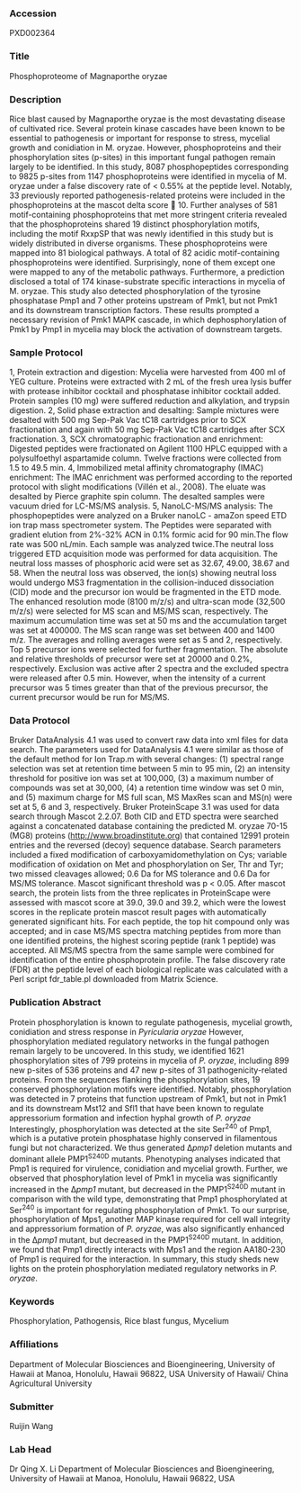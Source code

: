 ### Accession
PXD002364

### Title
Phosphoproteome of Magnaporthe oryzae

### Description
Rice blast caused by Magnaporthe oryzae is the most devastating disease of cultivated rice. Several protein kinase cascades have been known to be essential to pathogenesis or important for response to stress, mycelial growth and conidiation in M. oryzae. However, phosphoproteins and their phosphorylation sites (p-sites) in this important fungal pathogen remain largely to be identified. In this study, 8087 phosphopeptides corresponding to 9825 p-sites from 1147 phosphoproteins were identified in mycelia of M. oryzae under a false discovery rate of < 0.55% at the peptide level. Notably, 33 previously reported pathogenesis-related proteins were included in the phosphoproteins at the mascot delta score  10. Further analyses of 581 motif-containing phosphoproteins that met more stringent criteria revealed that the phosphoproteins shared 19 distinct phosphorylation motifs, including the motif RxxpSP that was newly identified in this study but is widely distributed in diverse organisms. These phosphoproteins were mapped into 81 biological pathways. A total of 82 acidic motif-containing phosphoproteins were identified. Surprisingly, none of them except one were mapped to any of the metabolic pathways. Furthermore, a prediction disclosed a total of 174 kinase-substrate specific interactions in mycelia of M. oryzae. This study also detected phosphorylation of the tyrosine phosphatase Pmp1 and 7 other proteins upstream of Pmk1, but not Pmk1 and its downstream transcription factors. These results prompted a necessary revision of Pmk1 MAPK cascade, in which dephosphorylation of Pmk1 by Pmp1 in mycelia may block the activation of downstream targets.

### Sample Protocol
1, Protein extraction and digestion: Mycelia were harvested from 400 ml of YEG culture. Proteins were extracted with 2 mL of the fresh urea lysis buffer with protease inhibitor cocktail and phosphatase inhibitor cocktail added. Protein samples (10 mg) were suffered reduction and alkylation, and trypsin digestion. 2, Solid phase extraction and desalting: Sample mixtures were desalted with 500 mg Sep-Pak Vac tC18 cartridges prior to SCX fractionation and again with 50 mg Sep-Pak Vac tC18 cartridges after SCX fractionation. 3, SCX chromatographic fractionation and enrichment: Digested peptides were fractionated on Agilent 1100 HPLC equipped with a polysulfoethyl aspartamide column. Twelve fractions were collected from 1.5 to 49.5 min. 4, Immobilized metal affinity chromatography (IMAC) enrichment: The IMAC enrichment was performed according to the reported protocol with slight modifications (Villén et al., 2008). The eluate was desalted by Pierce graphite spin column. The desalted samples were vacuum dried for LC-MS/MS analysis. 5, NanoLC-MS/MS analysis: The phosphopeptides were analyzed on a Bruker nanoLC - amaZon speed ETD ion trap mass spectrometer system. The Peptides were separated with gradient elution from 2%-32% ACN in 0.1% formic acid for 90 min.The flow rate was 500 nL/min. Each sample was analyzed twice.The neutral loss triggered ETD acquisition mode was performed for data acquisition. The neutral loss masses of phosphoric acid were set as 32.67, 49.00, 38.67 and 58. When the neutral loss was observed, the ion(s) showing neutral loss would undergo MS3 fragmentation in the collision-induced dissociation (CID) mode and the precursor ion would be fragmented in the ETD mode. The enhanced resolution mode (8100 m/z/s) and ultra-scan mode (32,500 m/z/s) were selected for MS scan and MS/MS scan, respectively. The maximum accumulation time was set at 50 ms and the accumulation target was set at 400000. The MS scan range was set between 400 and 1400 m/z. The averages and rolling averages were set as 5 and 2, respectively. Top 5 precursor ions were selected for further fragmentation. The absolute and relative thresholds of precursor were set at 20000 and 0.2%, respectively. Exclusion was active after 2 spectra and the excluded spectra were released after 0.5 min. However, when the intensity of a current precursor was 5 times greater than that of the previous precursor, the current precursor would be run for MS/MS.

### Data Protocol
Bruker DataAnalysis 4.1 was used to convert raw data into xml files for data search. The parameters used for DataAnalysis 4.1 were similar as those of the default method for Ion Trap.m with several changes: (1) spectral range selection was set at retention time between 5 min to 95 min, (2) an intensity threshold for positive ion was set at 100,000, (3) a maximum number of compounds was set at 30,000, (4) a retention time window was set 0 min, and (5) maximum charge for MS full scan, MS MaxRes scan and MS(n) were set at 5, 6 and 3, respectively. Bruker ProteinScape 3.1 was used for data search through Mascot 2.2.07. Both CID and ETD spectra were searched against a concatenated database containing the predicted M. oryzae 70-15 (MG8) proteins (http://www.broadinstitute.org) that contained 12991 protein entries and the reversed (decoy) sequence database. Search parameters included a fixed modification of carboxyamidomethylation on Cys; variable modification of oxidation on Met and phosphorylation on Ser, Thr and Tyr; two missed cleavages allowed; 0.6 Da for MS tolerance and 0.6 Da for MS/MS tolerance. Mascot significant threshold was p < 0.05. After mascot search, the protein lists from the three replicates in ProteinScape were assessed with mascot score at 39.0, 39.0 and 39.2, which were the lowest scores in the replicate protein mascot result pages with automatically generated significant hits. For each peptide, the top hit compound only was accepted; and in case MS/MS spectra matching peptides from more than one identified proteins, the highest scoring peptide (rank 1 peptide) was accepted. All MS/MS spectra from the same sample were combined for identification of the entire phosphoprotein profile. The false discovery rate (FDR) at the peptide level of each biological replicate was calculated with a Perl script fdr_table.pl downloaded from Matrix Science.

### Publication Abstract
Protein phosphorylation is known to regulate pathogenesis, mycelial growth, conidiation and stress response in <i>Pyricularia oryzae</i> However, phosphorylation mediated regulatory networks in the fungal pathogen remain largely to be uncovered. In this study, we identified 1621 phosphorylation sites of 799 proteins in mycelia of <i>P. oryzae</i>, including 899 new p-sites of 536 proteins and 47 new p-sites of 31 pathogenicity-related proteins. From the sequences flanking the phosphorylation sites, 19 conserved phosphorylation motifs were identified. Notably, phosphorylation was detected in 7 proteins that function upstream of Pmk1, but not in Pmk1 and its downstream Mst12 and Sfl1 that have been known to regulate appressorium formation and infection hyphal growth of <i>P. oryzae</i> Interestingly, phosphorylation was detected at the site Ser<sup>240</sup> of Pmp1, which is a putative protein phosphatase highly conserved in filamentous fungi but not characterized. We thus generated &#x394;<i>pmp1</i> deletion mutants and dominant allele PMP1<sup>S240D</sup> mutants. Phenotyping analyses indicated that Pmp1 is required for virulence, conidiation and mycelial growth. Further, we observed that phosphorylation level of Pmk1 in mycelia was significantly increased in the &#x394;<i>pmp1</i> mutant, but decreased in the PMP1<sup>S240D</sup> mutant in comparison with the wild type, demonstrating that Pmp1 phosphorylated at Ser<sup>240</sup> is important for regulating phosphorylation of Pmk1. To our surprise, phosphorylation of Mps1, another MAP kinase required for cell wall integrity and appressorium formation of <i>P. oryzae</i>, was also significantly enhanced in the &#x394;<i>pmp1</i> mutant, but decreased in the PMP1<sup>S240D</sup> mutant. In addition, we found that Pmp1 directly interacts with Mps1 and the region AA180-230 of Pmp1 is required for the interaction. In summary, this study sheds new lights on the protein phosphorylation mediated regulatory networks in <i>P. oryzae</i>.

### Keywords
Phosphorylation, Pathogensis, Rice blast fungus, Mycelium

### Affiliations
Department of Molecular Biosciences and Bioengineering, University of Hawaii at Manoa, Honolulu, Hawaii 96822, USA
University of Hawaii/ China Agricultural University

### Submitter
Ruijin Wang

### Lab Head
Dr Qing X. Li
Department of Molecular Biosciences and Bioengineering, University of Hawaii at Manoa, Honolulu, Hawaii 96822, USA


